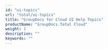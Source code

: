 ```yaml
---
id: "ui-topics"
url: "total/ui-topics"
title: "GroupDocs for Cloud UI Help Topics"
productName: "GroupDocs.Total Cloud"
weight: 1
description: ""
keywords: ""
---
```




